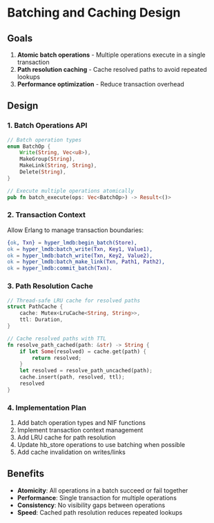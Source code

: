 # Batching and Caching Design

## Goals
1. **Atomic batch operations** - Multiple operations execute in a single transaction
2. **Path resolution caching** - Cache resolved paths to avoid repeated lookups
3. **Performance optimization** - Reduce transaction overhead

## Design

### 1. Batch Operations API

```rust
// Batch operation types
enum BatchOp {
    Write(String, Vec<u8>),
    MakeGroup(String),
    MakeLink(String, String),
    Delete(String),
}

// Execute multiple operations atomically
pub fn batch_execute(ops: Vec<BatchOp>) -> Result<()>
```

### 2. Transaction Context

Allow Erlang to manage transaction boundaries:

```erlang
{ok, Txn} = hyper_lmdb:begin_batch(Store),
ok = hyper_lmdb:batch_write(Txn, Key1, Value1),
ok = hyper_lmdb:batch_write(Txn, Key2, Value2),
ok = hyper_lmdb:batch_make_link(Txn, Path1, Path2),
ok = hyper_lmdb:commit_batch(Txn).
```

### 3. Path Resolution Cache

```rust
// Thread-safe LRU cache for resolved paths
struct PathCache {
    cache: Mutex<LruCache<String, String>>,
    ttl: Duration,
}

// Cache resolved paths with TTL
fn resolve_path_cached(path: &str) -> String {
    if let Some(resolved) = cache.get(path) {
        return resolved;
    }
    let resolved = resolve_path_uncached(path);
    cache.insert(path, resolved, ttl);
    resolved
}
```

### 4. Implementation Plan

1. Add batch operation types and NIF functions
2. Implement transaction context management
3. Add LRU cache for path resolution
4. Update hb_store operations to use batching when possible
5. Add cache invalidation on writes/links

## Benefits

- **Atomicity**: All operations in a batch succeed or fail together
- **Performance**: Single transaction for multiple operations
- **Consistency**: No visibility gaps between operations
- **Speed**: Cached path resolution reduces repeated lookups